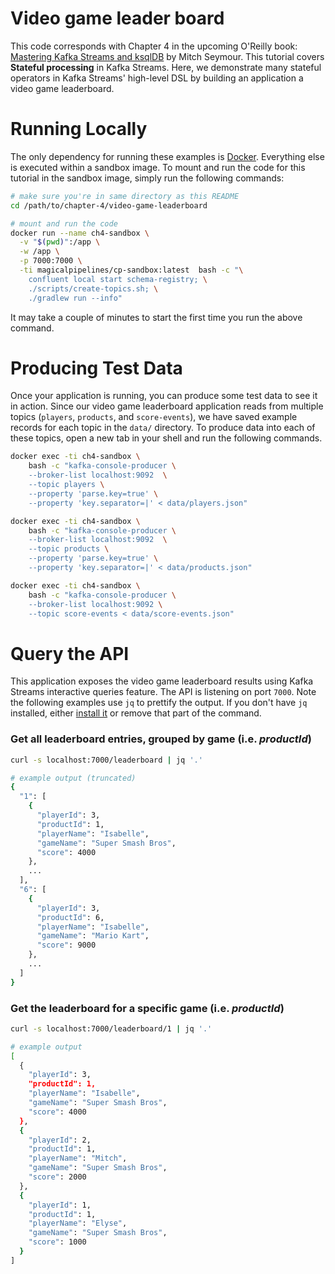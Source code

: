 # Video game leader board
This code corresponds with Chapter 4 in the upcoming O'Reilly book: [Mastering Kafka Streams and ksqlDB][book] by Mitch Seymour. This tutorial covers **Stateful processing** in Kafka Streams. Here, we demonstrate many stateful operators in Kafka Streams' high-level DSL by building an application a video game leaderboard.


[book]: https://www.kafka-streams-book.com/

# Running Locally
The only dependency for running these examples is [Docker][docker]. Everything else is executed within a sandbox image. To mount and run the code for this tutorial in the sandbox image, simply run the following commands:

[docker]: https://www.docker.com/products/docker-desktop

```bash
# make sure you're in same directory as this README
cd /path/to/chapter-4/video-game-leaderboard

# mount and run the code
docker run --name ch4-sandbox \
  -v "$(pwd)":/app \
  -w /app \
  -p 7000:7000 \
  -ti magicalpipelines/cp-sandbox:latest  bash -c "\
    confluent local start schema-registry; \
    ./scripts/create-topics.sh; \
    ./gradlew run --info"
```

It may take a couple of minutes to start the first time you run the above command.

# Producing Test Data
Once your application is running, you can produce some test data to see it in action. Since our video game leaderboard application reads from multiple topics (`players`, `products`, and `score-events`), we have saved example records for each topic in the `data/` directory. To produce data into each of these topics, open a new tab in your shell and run the following commands.

```bash
docker exec -ti ch4-sandbox \
    bash -c "kafka-console-producer \
    --broker-list localhost:9092  \
    --topic players \
    --property 'parse.key=true' \
    --property 'key.separator=|' < data/players.json"
```

```bash
docker exec -ti ch4-sandbox \
    bash -c "kafka-console-producer \
    --broker-list localhost:9092  \
    --topic products \
    --property 'parse.key=true' \
    --property 'key.separator=|' < data/products.json"
```

```bash
docker exec -ti ch4-sandbox \
    bash -c "kafka-console-producer \
    --broker-list localhost:9092 \
    --topic score-events < data/score-events.json"
```

# Query the API
This application exposes the video game leaderboard results using Kafka Streams interactive queries feature. The API is listening on port `7000`. Note the following examples use `jq` to prettify the output. If you don't have `jq` installed, either [install it][jq] or remove that part of the command.

[jq]: https://stedolan.github.io/jq/download/

### Get all leaderboard entries, grouped by game (i.e. _productId_)

```sh
curl -s localhost:7000/leaderboard | jq '.'

# example output (truncated)
{
  "1": [
    {
      "playerId": 3,
      "productId": 1,
      "playerName": "Isabelle",
      "gameName": "Super Smash Bros",
      "score": 4000
    },
    ...
  ],
  "6": [
    {
      "playerId": 3,
      "productId": 6,
      "playerName": "Isabelle",
      "gameName": "Mario Kart",
      "score": 9000
    },
    ...
  ]
}
```

### Get the leaderboard for a specific game (i.e. _productId_)
```sh
curl -s localhost:7000/leaderboard/1 | jq '.'

# example output
[
  {
    "playerId": 3,
    "productId": 1,
    "playerName": "Isabelle",
    "gameName": "Super Smash Bros",
    "score": 4000
  },
  {
    "playerId": 2,
    "productId": 1,
    "playerName": "Mitch",
    "gameName": "Super Smash Bros",
    "score": 2000
  },
  {
    "playerId": 1,
    "productId": 1,
    "playerName": "Elyse",
    "gameName": "Super Smash Bros",
    "score": 1000
  }
]
```
